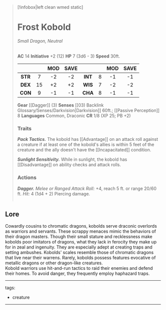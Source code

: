> [!infobox|left clean wmed static]
> # Frost Kobold
> *Small Dragon, Neutral*
> 
> | |
> | - |
> **AC** 14 **Initiative** +2 (12)
> **HP** 7 (3d6 - 3)
> **Speed** 30ft.
> 
> | | | MOD | SAVE | | | MOD | SAVE |
> | :-: | :-: | :-: | :-: | :-: | :-: | :-: | :-: |
> | **STR** | 7 | -2 | -2 | **INT** | 8 | -1 | -1 | 
> | **DEX** | 15 | +2| +2 | **WIS** | 7 | -2| -2 |
> | **CON** | 9 | -1 | -1 | **CHA** | 8 | -1 | -1 |
> **Gear** [[Dagger]] (3)
> **Senses** [[03) Backlink Glossary/Senses/Darkvision|Darkvision]] 60ft.; [[Passive Perception]] 8
> **Languages** Common, Draconic
> **CR** 1/8 (XP 25; PB +2)
> ### Traits
> ***Pack Tactics.*** The kobold has [[Advantage]] on an attack roll against a creature if at least one of the kobold's allies is within 5 feet of the creature and the ally doesn't have the [[Incapacitated]] condition.
> <br>
>
> ***Sunlight Sensitivity.*** While in sunlight, the kobold has [[Disadvantage]] on ability checks and attack rolls.
>### Actions
>***Dagger.*** *Melee or Ranged Attack Roll:* +4, reach 5 ft. or range 20/60 ft. *Hit:* 4 (1d4 + 2) Piercing damage.
>
> | |
> | - |

## Lore
Cowardly cousins to chromatic dragons, kobolds serve draconic overlords as warriors and servants. These scrappy menaces mimic the behaviors of their dragon masters. Though their small stature and recklessness make kobolds poor imitators of dragons, what they lack in ferocity they make up for in zeal and ingenuity. They are especially adept at creating traps and setting ambushes. Kobolds' scales resemble those of chromatic dragons that live near their warrens. Rarely, kobolds possess features evocative of metallic dragons or other dragon-like creatures.  
Kobold warriors use hit-and-run tactics to raid their enemies and defend their homes. To avoid danger, they frequently employ haphazard traps.

---
tags:
  - creature
---